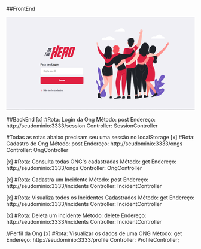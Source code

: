 
##FrontEnd

![Página de Login](login.png)










##BackEnd
[x] #Rota: Login da Ong
Método: post
Endereço: http://seudominio:3333/session
Controller: SessionController

#Todas as rotas abaixo precisam seu uma sessão no localStorage
[x] #Rota: Cadastro de Ong
Método: post
Endereço: http://seudominio:3333/ongs
Controller: OngController

[x] #Rota: Consulta todas ONG's cadastradas
Método: get
Endereço: http://seudominio:3333/ongs
Controller: OngController
 
[x] #Rota: Cadastra um Incidente 
Método: post
Endereço: http://seudominio:3333/incidents
Controller: IncidentController

[x] #Rota: Visualiza todos os Incidentes Cadastrados
Método: get
Endereço: http://seudominio:3333/incidents
Controller: IncidentController

[x] #Rota: Deleta um incidente
Método: delete
Endereço: http://seudominio:3333/incidents
Controller: IncidentController

//Perfil da Ong
[x] #Rota: Visualizar os dados de uma ONG 
Método: get
Endereço: http://seudominio:3333/profile
Controller: ProfileController;